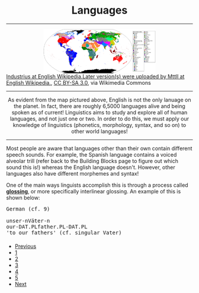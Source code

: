 <style>
img {
  display: block;
  margin-left: auto;
  margin-right: auto;
  width: 60%;
}
</style>

<h1 style="text-align:center;">Languages</h1>

<hr>

<img src="images/langmap.png" alt="World map of languages">
<a href="https://commons.wikimedia.org/wiki/File:Human_Language_Families_Map.PNG">Industrius at English Wikipedia.Later version(s) were uploaded by Mttll at English Wikipedia.</a>, <a href="http://creativecommons.org/licenses/by-sa/3.0/">CC BY-SA 3.0</a>, via Wikimedia Commons

<hr>

<p style="text-align:center;">As evident from the map pictured above, English is not the only lanuage on the planet. In fact, there are roughly 6,5000 languages alive and being spoken as of current! Linguistics aims to study and explore all of human languages, and not just one or two. In order to do this, we must apply our knowledge of linguistics (phonetics, morphology, syntax, and so on) to other world languages! </p>

<hr>

<p>Most people are aware that languages other than their own contain different speech sounds. For example, the Spanish language contains a voiced alveolar trill (refer back to the Building Blocks page to figure out which sound this is!) whereas the English language doesn't. However, other languages also have different morphemes and syntax!</p>

<p>One of the main ways linguists accomplish this is through a process called <strong><u>glossing</u></strong>, or more specifically interlinear glossing. An example of this is shown below:</p>

<pre>German (cf. 9)

unser-nVäter-n
our-DAT.PLfather.PL-DAT.PL
'to our fathers' (cf. singular Vater)</pre>


<ul class="pagination justify-content-center" style="margin:20px 0">
  <li class="page-item"><a class="page-link" href="https://skinnydini.github.io/SML5202-2021-Final/page3.html">Previous</a></li>
  <li class="page-item"><a class="page-link" href="https://skinnydini.github.io/SML5202-2021-Final/">1</a></li>
  <li class="page-item"><a class="page-link" href="https://skinnydini.github.io/SML5202-2021-Final/page2.html">2</a></li>
  <li class="page-item"><a class="page-link" href="https://skinnydini.github.io/SML5202-2021-Final/page3.html">3</a></li>
  <li class="page-item active"><a class="page-link" href="https://skinnydini.github.io/SML5202-2021-Final/page4.html">4</a></li>
  <li class="page-item"><a class="page-link" href="https://skinnydini.github.io/SML5202-2021-Final/page5.html">5</a></li>
  <li class="page-item"><a class="page-link" href="https://skinnydini.github.io/SML5202-2021-Final/page5.html">Next</a></li>
</ul>
